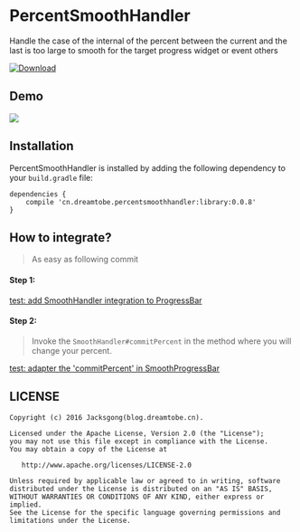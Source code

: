 # PercentSmoothHandler

Handle the case of  the internal of the percent between the current and the last is too large to smooth for the target progress widget or event others

[ ![Download][bintray_svg] ][bintray_link]

## Demo

![][demo_gif]

## Installation

PercentSmoothHandler is installed by adding the following dependency to your `build.gradle` file:

```
dependencies {
    compile 'cn.dreamtobe.percentsmoothhandler:library:0.0.8'
}
```

## How to integrate?

> As easy as following commit

#### Step 1:

[test: add SmoothHandler integration to ProgressBar](https://github.com/Jacksgong/PercentSmoothHandler/commit/d253a86b4cb8dd56332bf4d00cc350fa01fe08f0)

#### Step 2:

> Invoke the `SmoothHandler#commitPercent` in the method where you will change your percent.

[test: adapter the 'commitPercent' in SmoothProgressBar](https://github.com/Jacksgong/PercentSmoothHandler/commit/7092746888610b819658e27c5c616ee85aebb9f5)


## LICENSE

```
Copyright (c) 2016 Jacksgong(blog.dreamtobe.cn).

Licensed under the Apache License, Version 2.0 (the "License");
you may not use this file except in compliance with the License.
You may obtain a copy of the License at

   http://www.apache.org/licenses/LICENSE-2.0

Unless required by applicable law or agreed to in writing, software
distributed under the License is distributed on an "AS IS" BASIS,
WITHOUT WARRANTIES OR CONDITIONS OF ANY KIND, either express or implied.
See the License for the specific language governing permissions and
limitations under the License.
```

[bintray_svg]: https://api.bintray.com/packages/jacksgong/maven/PercentSmoothHandler/images/download.svg
[bintray_link]: https://bintray.com/jacksgong/maven/PercentSmoothHandler/_latestVersion
[demo_gif]: https://github.com/Jacksgong/PercentSmoothHandler/raw/master/art/demo.gif

